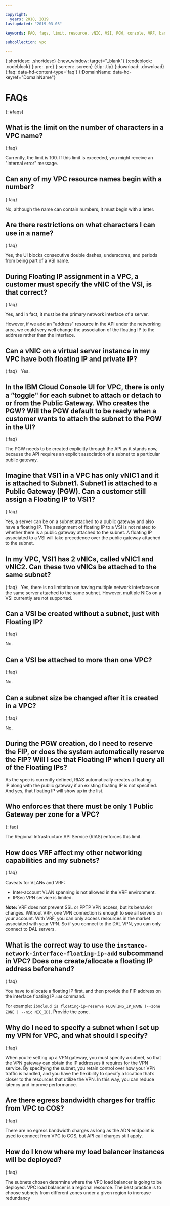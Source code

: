 ```yaml
---

copyright:
  years: 2018, 2019
lastupdated: "2019-03-03"

keywords: FAQ, faqs, limit, resource, vNIC, VSI, PGW, console, VRF, bandwidth, COS, egress, load balancer

subcollection: vpc

---
```


{:shortdesc: .shortdesc}
{:new_window: target="_blank"}
{:codeblock: .codeblock}
{:pre: .pre}
{:screen: .screen}
{:tip: .tip}
{:download: .download}
{:faq: data-hd-content-type='faq'}
{:DomainName: data-hd-keyref="DomainName"}


# FAQs
{: #faqs}

## What is the limit on the number of characters in a VPC name?
{:faq}

Currently, the limit is 100. If this limit is exceeded, you might receive an "internal error" message.

## Can any of my VPC resource names begin with a number?
{:faq}

No, although the name can contain numbers, it must begin with a letter.

## Are there restrictions on what characters I can use in a name?
{:faq}

Yes, the UI blocks consecutive double dashes, underscores, and periods from being part of a VSI name.


## During Floating IP assignment in a VPC, a customer must specify the vNIC of the VSI, is that correct?
{:faq}

Yes, and in fact, it must be the primary network interface of a server.

However, if we add an "address" resource in the API under the networking area, we could very well change the association of the floating IP to the address rather than the interface.

## Can a vNIC on a virtual server instance in my VPC have both floating IP and private IP?
{:faq}
 
Yes.

## In the IBM Cloud Console UI for VPC, there is only a ”toggle" for each subnet to attach or detach to or from the Public Gateway. Who creates the PGW? Will the PGW default to be ready when a customer wants to attach the subnet to the PGW in the UI?
{:faq}

The PGW needs to be created explicitly through the API as it stands now, because the API requires an explicit association of a subnet to a particular public gateway.

## Imagine that VSI1 in a VPC has only vNIC1 and it is attached to Subnet1. Subnet1 is attached to a Public Gateway (PGW). Can a customer still assign a Floating IP to VSI1?
{:faq}

Yes, a server can be on a subnet attached to a public gateway and also have a floating IP. The assignment of floating IP to a VSI is not related to whether there is a public gateway attached to the subnet. A floating IP associated to a VSI will take precedence over the public gateway attached to the subnet.

## In my VPC, VSI1 has 2 vNICs, called vNIC1 and vNIC2. Can these two vNICs be attached to the same subnet?
{:faq}
 
Yes, there is no limitation on having multiple network interfaces on the same server attached to the same subnet. However, multiple NICs on a VSI currently are not supported.

## Can a VSI be created without a subnet, just with Floating IP?
{:faq}

No.

## Can a VSI be attached to more than one VPC?
{:faq}

No.

## Can a subnet size be changed after it is created in a VPC?
{:faq}

No.

## During the PGW creation, do I need to reserve the FIP, or does the system automatically reserve the FIP? Will I see that Floating IP when I query all of the Floating IPs?

As the spec is currently defined, RIAS automatically creates a floating IP along with the public gateway if an existing floating IP is not specified. And yes, that floating IP will show up in the list.

## Who enforces that there must be only 1 Public Gateway per zone for a VPC?
{: faq}

The Regional Infrastructure API Service (RIAS) enforces this limit.

## How does VRF affect my other networking capabilities and my subnets?
{:faq}

Caveats for VLANs and VRF:

* Inter-account VLAN spanning is not allowed in the VRF environment.
* IPSec VPN service is limited.

**Note:** VRF does not prevent SSL or PPTP VPN access, but its behavior changes. Without VRF, one VPN connection is enough to see all servers on your account. With VRF, you can only access resources in the market associated with your VPN. So if you connect to the DAL VPN, you can only connect to DAL servers.

## What is the correct way to use the `instance-network-interface-floating-ip-add` subcommand in VPC? Does one create/allocate a floating IP address beforehand?
{:faq}

 You have to allocate a floating IP first, and then provide the FIP address on the interface floating IP `add` command.

 For example: `ibmcloud is floating-ip-reserve FLOATING_IP_NAME (--zone ZONE | --nic NIC_ID)`. Provide the zone.

 ## Why do I need to specify a subnet when I set up my VPN for VPC, and what should I specify?
 {:faq}

When you’re setting up a VPN gateway, you must specify a subnet, so that the VPN gateway can obtain the IP addresses it requires for the VPN service. By specifying the subnet, you retain control over how your VPN traffic is handled, and you have the flexibility to specify a location that’s closer to the resources that utilize the VPN. In this way, you can reduce latency and improve performance. 

## Are there egress bandwidth charges for traffic from VPC to COS?
{:faq}

There are no egress bandwidth charges as long as the ADN endpoint is used to connect from VPC to COS, but API call charges still apply.

## How do I know where my load balancer instances will be deployed?
{:faq}

The subnets chosen determine where the VPC load balancer is going to be deployed. VPC load balancer is a regional resource. The best practice is to choose subnets from different zones under a given region to increase redundancy
